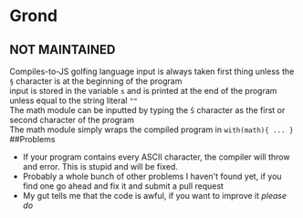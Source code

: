 # Grond  

## NOT MAINTAINED
Compiles-to-JS golfing language 
input is always taken first thing unless the `§` character is at the beginning of the program    
input is stored in the variable `s` and is printed at the end of the program unless equal to the string literal `""`  
The math module can be inputted by typing the `Ś` character as the first or second character of the program  
The math module simply wraps the compiled program in `with(math){ ... }`  
##Problems
- If your program contains every ASCII character, the compiler will throw and error. This is stupid and will be fixed.
- Probably a whole bunch of other problems I haven't found yet, if you find one go ahead and fix it and submit a pull request  
- My gut tells me that the code is awful, if you want to improve it *please do*  




